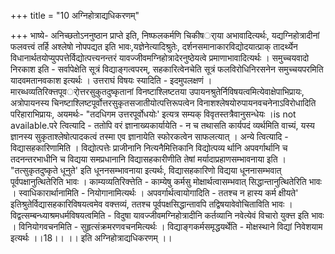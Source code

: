 +++
title = "10 अग्निहोत्राद्यधिकरणम्"

+++
भाष्ये- अनिच्छतोऽननुष्ठान प्राप्ते इति, निष्फलकर्मणि चिकीषर्ाया अभावादित्यर्थः, यद्यग्निहोत्रादीनां फलवत्त्वं तर्हि अश्लेषो नोपपद्यत इति भावः,यज्ञेनेत्यादिश्रुतेः, दर्शनसमानाकारविद्योदयात्प्राक् तादर्थ्येन विधानार्थतयोप्युपपत्तेर्विद्योत्पत्त्यनन्तरं यावज्जीवमग्निहोत्रादेरनुष्ठेयत्वे प्रमाणाभावादित्यर्थः । समुच्चयवादो निरकाश इति - सर्वापेक्षेति सूत्रं विद्याङ्गत्वपरम्, सहकारित्वेनचेति सूत्रं फलविरोधिनिरसनेन समुच्चयपरमिति यादवमतानवकाश इत्यर्थः । उत्तराघं विषयः स्यादिति - इदमुपलक्षणं । मारब्धव्यतिरिक्त्तपूवर्ोत्तरसुकुतदुष्कृतानां विनष्टाश्लिष्टतया उपायनश्रुतेर्निविषयत्वमित्येवाक्षेपाभिप्रायः, अत्रोपायनस्य चिनष्टाश्लिष्टपूर्वोत्तरसुकृतसजातीयोत्पत्तिरूपत्वेन विनाशश्लेषयोरुपायनवचनेनाऽविरोधादिति परिहाराभिप्रायः, अयमर्थः- "तदधिगम उत्तरपूर्वोधयोः' इत्यत्र सम्यक् विवृतस्तत्रैवानुसन्धेयः ।is not available.परे त्वित्यादि - ततोपि वरं ज्ञानाख्यकार्यायेति - न च तथासति कार्यपदं व्यर्थमिति वाच्यं, यस्य ज्ञानस्य सुकृताश्लेषोत्पादकत्वं तस्मा एव ज्ञानायेति स्फोरकत्वेन साफलत्यात् । अन्ये त्वित्यादि - विद्यासहकारिणामिति । विद्योत्पत्तेः प्राजीनानि नित्यनैमित्तिकानि विद्योत्पव्य र्थानि अपवर्गार्थानि च तदनन्तरभाधीनि च विद्यया समप्रधानानि विद्यासहकारीणीति तेषां मर्यादाप्रहाणसम्भावनाया इति । "तत्सुकृतदुष्कृते धूनुते' इति धूननसम्भावनाया इत्यर्थः, विद्यासहकारिणो विद्यया धूननासम्भवात् पूर्वपक्षानुत्थितेरिति भावः । काम्यव्यतिरिक्त्तेति - काम्येषु कर्मसु मोक्षार्थत्वासम्भवात् सिद्धान्तानुत्थितेरिति भावः । स्वाधिकारार्थानामिति - नियोगानामित्यर्थः । अपवर्गार्थत्वायोगादिति - ततश्च न हास्य कर्म क्षीयते' इतिश्रुतेर्विद्यासहकारिविषयत्वमेव वक्त्तव्यं, ततश्च पूर्वपक्षसिद्धान्तावपि तद्विषयावेवोचिताविति भावः । विद्वत्सम्बन्ध्याश्रमधर्मविषयत्वमिति - विदुषा यावज्जीवमग्निहोत्रादीनि कर्तव्यानि नवेत्येवं विचारो युक्त्त इति भावः । विनियोगवचनमिति - सुहृत्संक्रमरणवचनमित्यर्थः । विद्याङ्गकर्मसमृद्धयर्थेति - मोक्षस्थाने विद्यां निवेशयाम इत्यर्थः ।।18।। ।। इति अग्निहोत्राद्यधिकरणम् ।।
